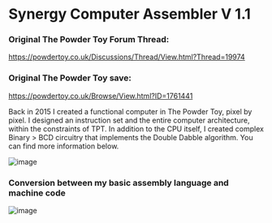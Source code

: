 # Synergy Computer Assembler V 1.1
### Original The Powder Toy Forum Thread:
https://powdertoy.co.uk/Discussions/Thread/View.html?Thread=19974
### Original The Powder Toy save:
https://powdertoy.co.uk/Browse/View.html?ID=1761441

Back in 2015 I created a functional computer in The Powder Toy, pixel by pixel. I designed an instruction set and
the entire computer architecture, within the constraints of TPT. In addition to the CPU itself, I created complex
Binary > BCD circuitry that implements the Double Dabble algorithm. You can find more information below.

![image](https://github.com/user-attachments/assets/93c80d00-4e6e-498b-bc75-d51e833367ca)

### Conversion between my basic assembly language and machine code

![image](https://github.com/user-attachments/assets/6532f4f7-6c6d-48e9-a43c-a068b3771259)



